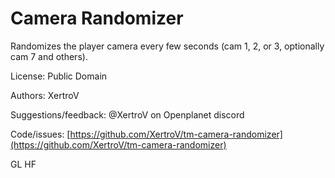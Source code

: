 # Camera Randomizer

Randomizes the player camera every few seconds (cam 1, 2, or 3, optionally cam 7 and others).

License: Public Domain

Authors: XertroV

Suggestions/feedback: @XertroV on Openplanet discord

Code/issues: [https://github.com/XertroV/tm-camera-randomizer](https://github.com/XertroV/tm-camera-randomizer)

GL HF
